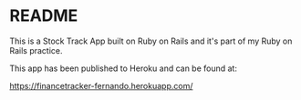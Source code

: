 # README

This is a Stock Track App built on Ruby on Rails and it's part of my Ruby on Rails practice.

This app has been published to Heroku and can be found at:

https://financetracker-fernando.herokuapp.com/ 
